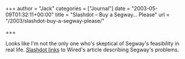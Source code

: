 +++
author = "Jack"
categories = ["Journal"]
date = "2003-05-09T01:32:11+00:00"
title = "Slashdot – Buy a Segway… Please"
url = "/2003/slashdot-buy-a-segway-please/"

+++

Looks like I'm not the only one who's skeptical of Segway's feasibility in real life. [Slashdot links][1] to Wired's article describing Segway's problems.

 [1]: http://slashdot.org/article.pl?sid=03/02/19/1444241